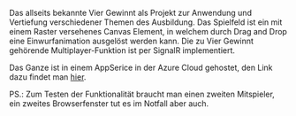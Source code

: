 Das allseits bekannte Vier Gewinnt als Projekt zur Anwendung und Vertiefung verschiedener Themen des Ausbildung.
Das Spielfeld ist ein mit einem Raster versehenes Canvas Element, in welchem durch Drag and Drop eine Einwurfanimation ausgelöst werden kann. Die zu Vier Gewinnt gehörende Multiplayer-Funktion ist per SignalR implementiert. 

Das Ganze ist in einem AppSerice in der Azure Cloud gehostet, den Link dazu findet man [hier](4gweb.azurewebsites.net).

PS.: Zum Testen der Funktionalität braucht man einen zweiten Mitspieler, ein zweites Browserfenster tut es im Notfall aber auch.

